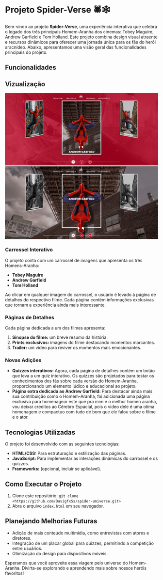 # Projeto Spider-Verse 🕷️🕸️

Bem-vindo ao projeto **Spider-Verse**, uma experiência interativa que celebra o legado dos três principais Homem-Aranha dos cinemas: Tobey Maguire, Andrew Garfield e Tom Holland. Este projeto combina design visual atraente e recursos dinâmicos para oferecer uma jornada única para os fãs do herói aracnídeo. Abaixo, apresentamos uma visão geral das funcionalidades principais do projeto.

## Funcionalidades

## Vizualização
![PRINTSCREEN](assets/images/cap2.png)
![PRINTSCREEN](assets/images/cap1.png)

### Carrossel Interativo
O projeto conta com um carrossel de imagens que apresenta os três Homens-Aranha:
- **Tobey Maguire**
- **Andrew Garfield**
- **Tom Holland**

Ao clicar em qualquer imagem do carrossel, o usuário é levado à página de detalhes do respectivo filme. Cada página contém informações exclusivas que tornam a experiência ainda mais interessante.

### Páginas de Detalhes
Cada página dedicada a um dos filmes apresenta:
1. **Sinopse do filme:** um breve resumo da história.
2. **Prints exclusivos:** imagens do filme destacando momentos marcantes.
3. **Trailer:** um vídeo para reviver os momentos mais emocionantes.

### Novas Adições
- **Quizzes interativos:** Agora, cada página de detalhes contém um botão que leva a um quiz interativo. Os quizzes são projetados para testar os conhecimentos dos fãs sobre cada versão do Homem-Aranha, proporcionando um elemento lúdico e educacional ao projeto.
- **Página extra dedicada ao Andrew Garfield:** Para destacar ainda mais sua contribuição como o Homem-Aranha, foi adicionada uma página exclusiva para homenagear este que pra mim é o melhor homen aranha, vou deixar creditos ao Cérebro Espacial, pois o video dele é uma otima homenagem e compactuo com tudo de bom que ele falou sobre o filme e o ator.

## Tecnologias Utilizadas
O projeto foi desenvolvido com as seguintes tecnologias:
- **HTML/CSS:** Para estruturação e estilização das páginas.
- **JavaScript:** Para implementar as interações dinâmicas do carrossel e os quizzes.
- **Frameworks:** (opcional, incluir se aplicável).

## Como Executar o Projeto
1. Clone este repositório: `git clone <https://github.com/DavigfxSs/spider-universe.git>`
2. Abra o arquivo `index.html` em seu navegador.

## Planejando Melhorias Futuras
- Adição de mais conteúdo multimídia, como entrevistas com atores e diretores.
- Integração de um placar global para quizzes, permitindo a competição entre usuários.
- Otimização do design para dispositivos móveis.

Esperamos que você aproveite essa viagem pelo universo do Homem-Aranha. Divirta-se explorando e aprendendo mais sobre nossos heróis favoritos!

